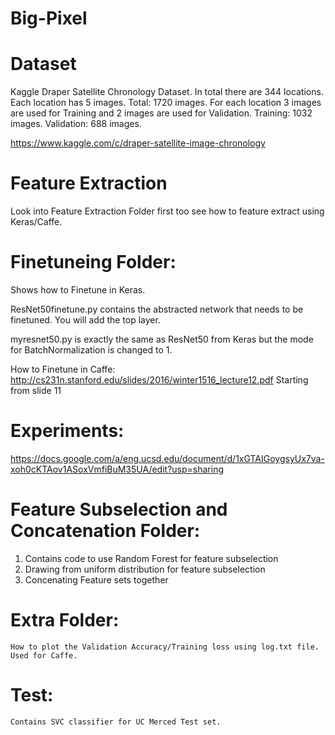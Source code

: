 # Big-Pixel

# Dataset
Kaggle Draper Satellite Chronology Dataset. In total there are 344 locations. Each location has 5 images. Total: 1720 images.
For each location 3 images are used for Training and 2 images are used for Validation. Training: 1032 images. Validation: 688 images.

https://www.kaggle.com/c/draper-satellite-image-chronology

# Feature Extraction 
Look into Feature Extraction Folder first too see how to feature extract using Keras/Caffe.


# Finetuneing Folder:
Shows how to Finetune in Keras. 

ResNet50finetune.py contains the abstracted network that needs to be finetuned. You will add the top layer.

myresnet50.py is exactly the same as ResNet50 from Keras but the mode for BatchNormalization is changed to 1.

How to Finetune in Caffe:
http://cs231n.stanford.edu/slides/2016/winter1516_lecture12.pdf 
Starting from slide 11

# Experiments:
https://docs.google.com/a/eng.ucsd.edu/document/d/1xGTAIGoygsyUx7va-xoh0cKTAov1ASoxVmfiBuM35UA/edit?usp=sharing

# Feature Subselection and Concatenation Folder:
   1) Contains code to use Random Forest for feature subselection
   2) Drawing from uniform distribution for feature subselection
   3) Concenating Feature sets together
    
# Extra Folder:
    How to plot the Validation Accuracy/Training loss using log.txt file. Used for Caffe.

# Test:
	Contains SVC classifier for UC Merced Test set.

    
 
